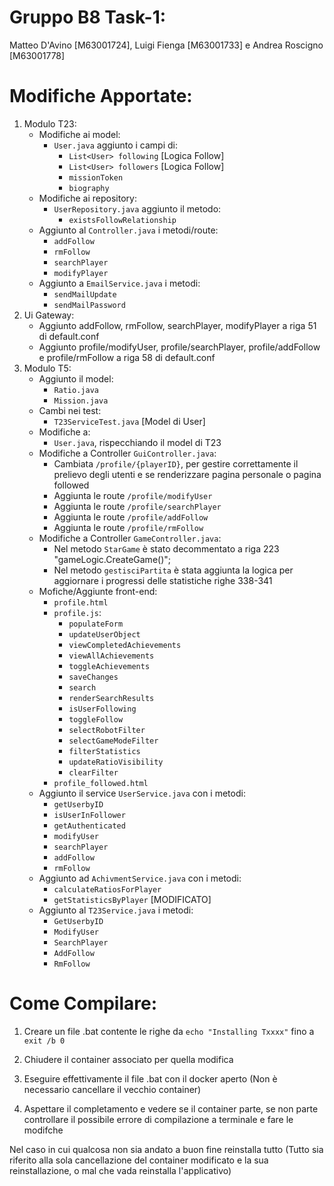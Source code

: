 # Gruppo B8 Task-1:
Matteo D'Avino [M63001724], Luigi Fienga [M63001733] e Andrea Roscigno [M63001778]

# Modifiche Apportate:
1. Modulo T23: 
    - Modifiche ai model:
        - `User.java` aggiunto i campi di:
          - `List<User> following` [Logica Follow]
          - `List<User> followers` [Logica Follow]
          - `missionToken`
          - `biography`
    - Modifiche ai repository:
      - `UserRepository.java` aggiunto il metodo:
        - `existsFollowRelationship`
    - Aggiunto al `Controller.java` i metodi/route:
        - `addFollow`
        - `rmFollow`
        - `searchPlayer`
        - `modifyPlayer`
    - Aggiunto a `EmailService.java` i metodi:
        - `sendMailUpdate`
        - `sendMailPassword`
2. Ui Gateway:
    - Aggiunto addFollow, rmFollow, searchPlayer, modifyPlayer a riga 51 di default.conf
    - Aggiunto profile/modifyUser, profile/searchPlayer, profile/addFollow e profile/rmFollow a riga 58 di default.conf
3. Modulo T5:
    - Aggiunto il model:
      - `Ratio.java`
      - `Mission.java`
    - Cambi nei test:
      - `T23ServiceTest.java` [Model di User]
    - Modifiche a:
      - `User.java`, rispecchiando il model di T23
    - Modifiche a Controller `GuiController.java`:
      - Cambiata `/profile/{playerID}`, per gestire correttamente il prelievo degli utenti e se renderizzare pagina personale o pagina followed
      - Aggiunta le route `/profile/modifyUser`
      - Aggiunta le route `/profile/searchPlayer`
      - Aggiunta le route `/profile/addFollow`
      - Aggiunta le route `/profile/rmFollow`
    - Modifiche a Controller `GameController.java`:
      - Nel metodo `StarGame` è stato decommentato a riga 223 "gameLogic.CreateGame()";
      - Nel metodo `gestisciPartita` è stata aggiunta la logica per aggiornare i progressi delle statistiche righe 338-341 
    - Mofiche/Aggiunte front-end:
      - `profile.html`
      - `profile.js`:
        - `populateForm`
        - `updateUserObject`
        - `viewCompletedAchievements`
        - `viewAllAchievements`
        - `toggleAchievements`
        - `saveChanges`
        - `search`
        - `renderSearchResults`
        - `isUserFollowing`
        - `toggleFollow`
        - `selectRobotFilter`
        - `selectGameModeFilter`
        - `filterStatistics`
        - `updateRatioVisibility`
        - `clearFilter`
      - `profile_followed.html`
    - Aggiunto il service `UserService.java` con i metodi:
      - `getUserbyID`
      - `isUserInFollower`
      - `getAuthenticated`
      - `modifyUser`
      - `searchPlayer`
      - `addFollow`
      - `rmFollow`
    - Aggiunto ad `AchivmentService.java` con i metodi:
      - `calculateRatiosForPlayer`
      - `getStatisticsByPlayer` [MODIFICATO]
    - Aggiunto al `T23Service.java` i metodi:
      - `GetUserbyID`
      - `ModifyUser`
      - `SearchPlayer`
      - `AddFollow`
      - `RmFollow`

# Come Compilare:
1. Creare un file .bat contente le righe da `echo "Installing Txxxx"` fino a `exit /b 0`

2. Chiudere il container associato per quella modifica

3. Eseguire effettivamente il file .bat con il docker aperto (Non è necessario cancellare il vecchio container)

4. Aspettare il completamento e vedere se il container parte, se non parte controllare il possibile errore di compilazione a terminale e fare le modifche

Nel caso in cui qualcosa non sia andato a buon fine reinstalla tutto (Tutto sia riferito alla sola cancellazione del container modificato e la sua reinstallazione, o mal che vada reinstalla l'applicativo)
